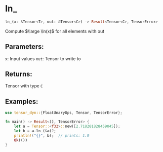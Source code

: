 # ln_
```rust
ln_(x: &Tensor<T>, out: &Tensor<C>) -> Result<Tensor<C>, TensorError>
```
Compute $\large \ln(x)$ for all elements with out

## Parameters:
`x`: Input values
`out`: Tensor to write to

## Returns:
Tensor with type `C`

## Examples:
```rust
use tensor_dyn::{FloatUnaryOps, Tensor, TensorError};

fn main() -> Result<(), TensorError> {
    let a = Tensor::<f32>::new([2.718281828459045]);
    let b = a.ln_(&a)?;
    println!("{}", b);  // prints: 1.0
    Ok(())
}
```